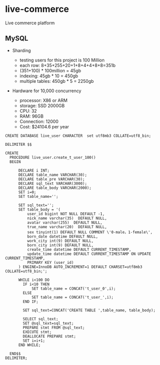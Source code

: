 # live-commerce

Live commerce platform

## MySQL

- Sharding

  - testing users for this project is 100 Million
  - each row: 8+35+255+20+1+8+4+4+8+8=351b
  - (351+100) \* 100million = 45gb
  - indexing: 45gb \* 10 = 450gb
  - multiple tables: 450gb \* 5 = 2250gb

- Hardware for 10,000 concurrency
  - processor: X86 or ARM
  - storage: SSD 2000GB
  - CPU: 32
  - RAM: 96GB
  - Connection: 12000
  - Cost: $24104.6 per year

```
CREATE DATABASE live_user CHARACTER  set utf8mb3 COLLATE=utf8_bin;
```

```
DELIMITER $$

CREATE
  PROCEDURE live_user.create_t_user_100()
  BEGIN

      DECLARE i INT;
      DECLARE table_name VARCHAR(30);
      DECLARE table_pre VARCHAR(30);
      DECLARE sql_text VARCHAR(3000);
      DECLARE table_body VARCHAR(2000);
      SET i=0;
      SET table_name='';

      SET sql_text='';
      SET table_body = '(
          user_id bigint NOT NULL DEFAULT -1,
          nick_name varchar(35)  DEFAULT NULL,
          avatar varchar(255)  DEFAULT NULL,
          true_name varchar(20)  DEFAULT NULL,
          sex tinyint(1) DEFAULT NULL COMMENT \'0-male，1-female\',
          born_date datetime DEFAULT NULL,
          work_city int(9) DEFAULT NULL,
          born_city int(9) DEFAULT NULL,
          create_time datetime DEFAULT CURRENT_TIMESTAMP,
          update_time datetime DEFAULT CURRENT_TIMESTAMP ON UPDATE CURRENT_TIMESTAMP,
          PRIMARY KEY (user_id)
      ) ENGINE=InnoDB AUTO_INCREMENT=1 DEFAULT CHARSET=utf8mb3 COLLATE=utf8_bin;';

      WHILE i<100 DO
        IF i<10 THEN
            SET table_name = CONCAT('t_user_0',i);
        ELSE
            SET table_name = CONCAT('t_user_',i);
        END IF;

        SET sql_text=CONCAT('CREATE TABLE ',table_name, table_body);

        SELECT sql_text;
        SET @sql_text=sql_text;
        PREPARE stmt FROM @sql_text;
        EXECUTE stmt;
        DEALLOCATE PREPARE stmt;
        SET i=i+1;
      END WHILE;

  END$$
DELIMITER;
```
